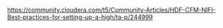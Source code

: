 https://community.cloudera.com/t5/Community-Articles/HDF-CFM-NIFI-Best-practices-for-setting-up-a-high/ta-p/244999
